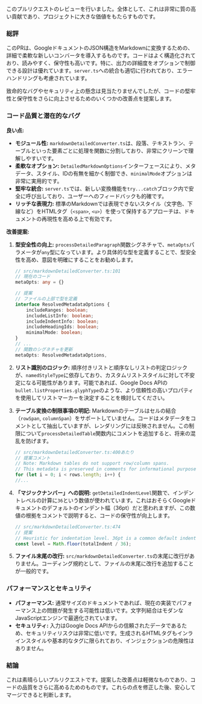 このプルリクエストのレビューを行いました。全体として、これは非常に質の高い貢献であり、プロジェクトに大きな価値をもたらすものです。

### 総評

このPRは、GoogleドキュメントのJSON構造をMarkdownに変換するための、詳細で柔軟な新しいコンバータを導入するものです。コードはよく構造化されており、読みやすく、保守性も高いです。特に、出力の詳細度をオプションで制御できる設計は優れています。`server.ts`への統合も適切に行われており、エラーハンドリングも考慮されています。

致命的なバグやセキュリティ上の懸念は見当たりませんでしたが、コードの堅牢性と保守性をさらに向上させるためのいくつかの改善点を提案します。

### コード品質と潜在的なバグ

**良い点:**

*   **モジュール性:** `markdownDetailedConverter.ts`は、段落、テキストラン、テーブルといった要素ごとに処理を関数に分割しており、非常にクリーンで理解しやすいです。
*   **柔軟なオプション:** `DetailedMarkdownOptions`インターフェースにより、メタデータ、スタイル、IDの有無を細かく制御でき、`minimalMode`オプションは非常に実用的です。
*   **堅牢な統合:** `server.ts`では、新しい変換機能を`try...catch`ブロック内で安全に呼び出しており、ユーザーへのフィードバックも的確です。
*   **リッチな表現力:** 標準のMarkdownでは表現できないスタイル（文字色、下線など）をHTMLタグ（`<span>`, `<u>`）を使って保持するアプローチは、ドキュメントの再現性を高める上で有効です。

**改善提案:**

1.  **型安全性の向上:**
    `processDetailedParagraph`関数シグネチャで、`metaOpts`パラメータが`any`型になっています。より具体的な型を定義することで、型安全性を高め、意図を明確にすることをお勧めします。

    ```typescript
    // src/markdownDetailedConverter.ts:101
    // 現在のコード
    metaOpts: any = {}

    // 提案
    // ファイルの上部で型を定義
    interface ResolvedMetadataOptions {
        includeRanges: boolean;
        includeListInfo: boolean;
        includeIndentInfo: boolean;
        includeHeadingIds: boolean;
        minimalMode: boolean;
    }
    // ...
    // 関数のシグネチャを更新
    metaOpts: ResolvedMetadataOptions,
    ```

2.  **リスト識別のロジック:**
    順序付きリストと順序なしリストの判定ロジックが、`namedStyleType`に依存しており、カスタムリストスタイルに対して不安定になる可能性があります。可能であれば、Google Docs APIの`bullet.listProperties.glyphType`のような、より信頼性の高いプロパティを使用してリストマーカーを決定することを検討してください。

3.  **テーブル変換の制限事項の明記:**
    Markdownのテーブルはセルの結合（`rowSpan`, `columnSpan`）をサポートしていません。コードはメタデータをコメントとして抽出していますが、レンダリングには反映されません。この制限について`processDetailedTable`関数内にコメントを追加すると、将来の混乱を防げます。

    ```typescript
    // src/markdownDetailedConverter.ts:400あたり
    // 提案コメント
    // Note: Markdown tables do not support row/column spans.
    // This metadata is preserved in comments for informational purposes.
    for (let i = 0; i < rows.length; i++) {
    //...
    ```

4.  **「マジックナンバー」への説明:**
    `getDetailedIndentLevel`関数で、インデントレベルの計算に`36`という数値が使われています。これはおそらくGoogleドキュメントのデフォルトのインデント幅（36pt）だと思われますが、この数値の根拠をコメントで説明すると、コードの保守性が向上します。

    ```typescript
    // src/markdownDetailedConverter.ts:474
    // 提案
    // Heuristic for indentation level. 36pt is a common default indent size in Google Docs.
    const level = Math.floor(totalIndent / 36);
    ```

5.  **ファイル末尾の改行:**
    `src/markdownDetailedConverter.ts`の末尾に改行がありません。コーディング規約として、ファイルの末尾に改行を追加することが一般的です。

### パフォーマンスとセキュリティ

*   **パフォーマンス:** 通常サイズのドキュメントであれば、現在の実装でパフォーマンス上の問題が発生する可能性は低いです。文字列結合はモダンなJavaScriptエンジンで最適化されています。
*   **セキュリティ:** 入力はGoogle Docs APIからの信頼されたデータであるため、セキュリティリスクは非常に低いです。生成されるHTMLタグもインラインスタイルや基本的なタグに限られており、インジェクションの危険性はありません。

### 結論

これは素晴らしいプルリクエストです。提案した改善点は軽微なものであり、コードの品質をさらに高めるためのものです。これらの点を修正した後、安心してマージできると判断します。

